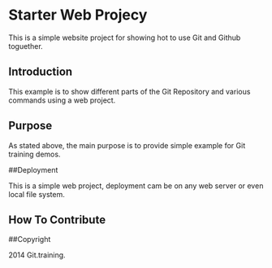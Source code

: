 # Starter Web Projecy

This is a simple website project for showing hot to use Git and Github toguether.

## Introduction

This example is to show different parts of the Git Repository and various commands using a web project.

## Purpose

As stated above, the main purpose is to provide simple example for Git training demos.

##Deployment

This is a simple web project, deployment cam be on any web server or even local file system.

## How To Contribute

##Copyright

2014 Git.training.